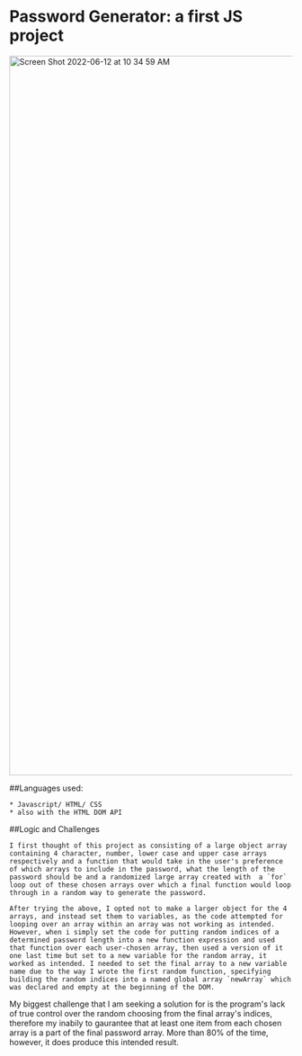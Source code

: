 # Password Generator: a first JS project

<img width="1280" alt="Screen Shot 2022-06-12 at 10 34 59 AM" src="https://user-images.githubusercontent.com/98048059/173268850-f4b888db-06dc-4b6e-84e5-ebd4722924a8.png">

##Languages used:

    * Javascript/ HTML/ CSS
    * also with the HTML DOM API

##Logic and Challenges

    I first thought of this project as consisting of a large object array containing 4 character, number, lower case and upper case arrays respectively and a function that would take in the user's preference of which arrays to include in the password, what the length of the password should be and a randomized large array created with  a `for` loop out of these chosen arrays over which a final function would loop through in a random way to generate the password. 

    After trying the above, I opted not to make a larger object for the 4 arrays, and instead set them to variables, as the code attempted for looping over an array within an array was not working as intended.  However, when i simply set the code for putting random indices of a determined password length into a new function expression and used that function over each user-chosen array, then used a version of it one last time but set to a new variable for the random array, it worked as intended. I needed to set the final array to a new variable name due to the way I wrote the first random function, specifying building the random indices into a named global array `newArray` which was declared and empty at the beginning of the DOM.  

My biggest challenge that I am seeking a solution for is the program's lack of true control over the random choosing from the final array's indices, therefore my inabily to gaurantee that at least one item from each chosen array is a part of the final password array.  More than 80% of the time, however, it does produce this intended result.


    